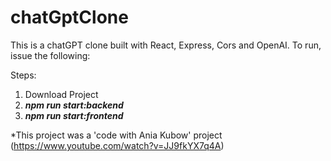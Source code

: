 # chatGptClone
This is a chatGPT clone built with React, Express, Cors and OpenAI. To run, issue the following:

Steps:
1. Download Project
2. ***npm run start:backend***
3. ***npm run start:frontend***

*This project was a 'code with Ania Kubow' project (https://www.youtube.com/watch?v=JJ9fkYX7q4A)
